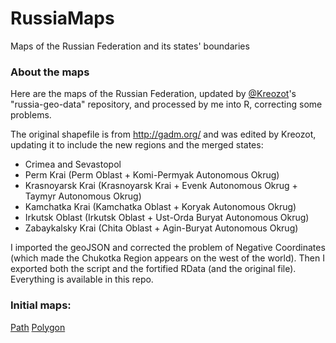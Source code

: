 # RussiaMaps
Maps of the Russian Federation and its states' boundaries

### About the maps

Here are the maps of the Russian Federation, updated by [@Kreozot](https://github.com/Kreozot/russian-geo-data)'s "russia-geo-data" repository, and processed by me into R, correcting some problems. 

The original shapefile is from http://gadm.org/ and was edited by Kreozot, updating it to include the new regions and the merged states:

- Crimea and Sevastopol
- Perm Krai (Perm Oblast + Komi-Permyak Autonomous Okrug)
- Krasnoyarsk Krai (Krasnoyarsk Krai + Evenk Autonomous Okrug + Taymyr Autonomous Okrug)
- Kamchatka Krai (Kamchatka Oblast + Koryak Autonomous Okrug)
- Irkutsk Oblast (Irkutsk Oblast + Ust-Orda Buryat Autonomous Okrug)
- Zabaykalsky Krai (Chita Oblast + Agin-Buryat Autonomous Okrug)

I imported the geoJSON and corrected the problem of Negative Coordinates (which made the Chukotka Region appears on the west of the world). Then I exported both the script and the fortified RData (and the original file). Everything is available in this repo. 

### Initial maps: 

[Path](png/map_path.png)
[Polygon](png/map_polygon.png)